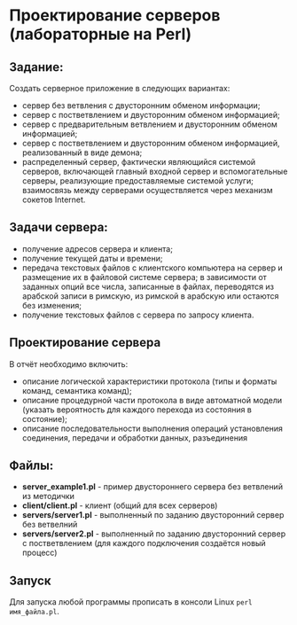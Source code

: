 # Проектирование серверов (лабораторные на Perl)

## Задание:

Создать серверное приложение в следующих вариантах:
- сервер без ветвления с двусторонним обменом информации;
- сервер с постветвлением и двусторонним обменом информацией;
- сервер с предварительным ветвлением и двусторонним обменом информацией;
- сервер с постветвлением и двусторонним обменом информацией, реализованный в виде демона;
- распределенный сервер, фактически являющийся системой серверов, включающей главный входной сервер и вспомогательные серверы, реализующие предоставляемые системой услуги; взаимосвязь между серверами осуществляется через механизм сокетов Internet.

## Задачи сервера:

- получение адресов сервера и клиента;
- получение текущей даты и времени;
- передача текстовых файлов с клиентского компьютера на сервер и размещение их в файловой системе сервера; в зависимости от заданных опций все числа, записанные в файлах, переводятся из арабской записи в римскую, из римской в арабскую или остаются без изменения;
- получение текстовых файлов с сервера по запросу клиента.

## Проектирование сервера

В отчёт необходимо включить:

- описание логической характеристики протокола (типы и форматы команд, семантика команд);
- описание процедурной части протокола в виде автоматной модели (указать вероятность для каждого перехода из состояния в состояние);
- описание последовательности выполнения операций установления соединения, передачи и обработки данных, разъединения


## Файлы:

- **server_example1.pl** - пример двустороннего сервера без ветвлений из методички
- **client/client.pl** - клиент (общий для всех серверов)
- **servers/server1.pl** - выполненный по заданию двусторонний сервер без ветвелний
- **servers/server2.pl** - выполненный по заданию двусторонний сервер с постветвлением (для каждого подключения создаётся новый процесс)

## Запуск

Для запуска любой программы прописать в консоли Linux `perl имя_файла.pl`.
